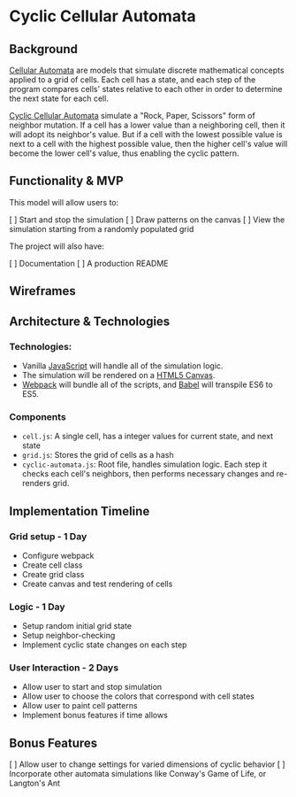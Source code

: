 # Cyclic Cellular Automata

## Background

[Cellular Automata](https://en.wikipedia.org/wiki/Cellular_automaton) are models that simulate discrete mathematical concepts applied to a grid of cells. Each cell has a state, and each step of the program compares cells' states relative to each other in order to determine the next state for each cell.

[Cyclic Cellular Automata](https://en.wikipedia.org/wiki/Cyclic_cellular_automaton) simulate a "Rock, Paper, Scissors" form of neighbor mutation. If a cell has a lower value than a neighboring cell, then it will adopt its neighbor's value. But if a cell with the lowest possible value is next to a cell with the highest possible value, then the higher cell's value will become the lower cell's value, thus enabling the cyclic pattern.

## Functionality & MVP

This model will allow users to:

[ ] Start and stop the simulation
[ ] Draw patterns on the canvas
[ ] View the simulation starting from a randomly populated grid

The project will also have:

[ ] Documentation
[ ] A production README

## Wireframes



## Architecture & Technologies

### Technologies:

* Vanilla [JavaScript](https://developer.mozilla.org/en-US/docs/Web/JavaScript) will handle all of the simulation logic.
* The simulation will be rendered on a [HTML5 Canvas](http://www.w3schools.com/html/html5_canvas.asp).
* [Webpack](https://webpack.github.io/) will bundle all of the scripts, and [Babel](https://babeljs.io/) will transpile ES6 to ES5.

### Components

* `cell.js`: A single cell, has a integer values for current state, and next state
* `grid.js`: Stores the grid of cells as a hash
* `cyclic-automata.js`: Root file, handles simulation logic. Each step it checks each cell's neighbors, then performs necessary changes and re-renders grid.

## Implementation Timeline

### Grid setup - 1 Day
* Configure webpack
* Create cell class
* Create grid class
* Create canvas and test rendering of cells

### Logic - 1 Day
* Setup random initial grid state
* Setup neighbor-checking
* Implement cyclic state changes on each step

### User Interaction - 2 Days
* Allow user to start and stop simulation
* Allow user to choose the colors that correspond with cell states
* Allow user to paint cell patterns
* Implement bonus features if time allows

## Bonus Features
[ ] Allow user to change settings for varied dimensions of cyclic behavior
[ ] Incorporate other automata simulations like Conway's Game of Life, or Langton's Ant
